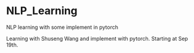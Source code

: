 # NLP_Learning
NLP learning with some implement in pytorch

Learning with Shuseng Wang and implement with pytorch.
Starting at Sep 19th.
